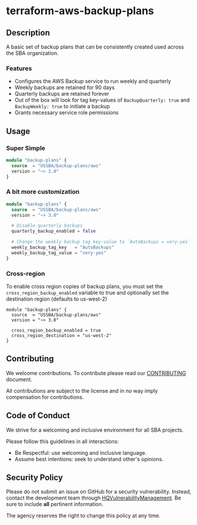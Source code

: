 # terraform-aws-backup-plans

## Description

A basic set of backup plans that can be consistently created used across the
SBA organization.

### Features

* Configures the AWS Backup service to run weekly and quarterly
* Weekly backups are retained for 90 days
* Quarterly backups are retained forever
* Out of the box will look for tag key-values of `BackupQuarterly: true` and `BackupWeekly: true` to initiate a backup
* Grants necessary service role permissions

## Usage

### Super Simple

```terraform
module "backup-plans" {
  source  = "USSBA/backup-plans/aws"
  version = "~> 3.0"
}
```

### A bit more customization

```terraform
module "backup-plans" {
  source  = "USSBA/backup-plans/aws"
  version = "~> 3.0"

  # Disable quarterly backups
  quarterly_backup_enabled = false

  # Change the weekly backup tag key-value to `AutoBackups = very-yes` for triggering
  weekly_backup_tag_key   = "AutoBackups"
  weekly_backup_tag_value = "very-yes"
}
```

### Cross-region

To enable cross region copies of backup plans, you must set the `cross_region_backup_enabled` variable to true and optionally set the destination region (defaults to us-west-2)

```
module "backup-plans" {
  source  = "USSBA/backup-plans/aws"
  version = "~> 3.0"

  cross_region_backup_enabled = true
  cross_region_destination = "us-west-2"
}
```

## Contributing

We welcome contributions.
To contribute please read our [CONTRIBUTING](CONTRIBUTING.md) document.

All contributions are subject to the license and in no way imply compensation for contributions.

## Code of Conduct

We strive for a welcoming and inclusive environment for all SBA projects.

Please follow this guidelines in all interactions:

* Be Respectful: use welcoming and inclusive language.
* Assume best intentions: seek to understand other's opinions.

## Security Policy

Please do not submit an issue on GitHub for a security vulnerability.
Instead, contact the development team through [HQVulnerabilityManagement](mailto:HQVulnerabilityManagement@sba.gov).
Be sure to include **all** pertinent information.

The agency reserves the right to change this policy at any time.
